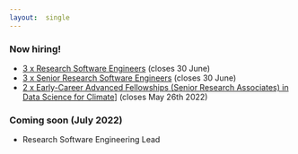 ```yaml
---
layout:  single
---
```



<h3>Now hiring!</h3>

<ul>
  <li><a href="https://www.jobs.cam.ac.uk/job/35303/">3 x Research Software Engineers</a> (closes 30 June)</li>
  <li><a href="https://www.jobs.cam.ac.uk/job/35304/">3 x Senior Research Software Engineers</a> (closes 30 June)</li>
  <li><a href="https://www.jobs.cam.ac.uk/job/33954/">2 x Early-Career Advanced Fellowships (Senior Research Associates) in Data Science for Climate]</a> (closes May 26th 2022)</li>
</ul>

<h3>Coming soon (July 2022)</h3>

<ul>
  <li>Research Software Engineering Lead</li>
</ul>

